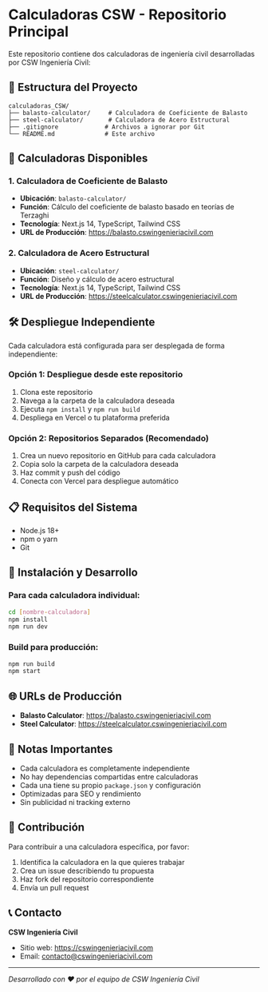 # Calculadoras CSW - Repositorio Principal

Este repositorio contiene dos calculadoras de ingeniería civil desarrolladas por CSW Ingeniería Civil:

## 📁 Estructura del Proyecto

```
calculadoras_CSW/
├── balasto-calculator/     # Calculadora de Coeficiente de Balasto
├── steel-calculator/       # Calculadora de Acero Estructural
├── .gitignore             # Archivos a ignorar por Git
└── README.md              # Este archivo
```

## 🚀 Calculadoras Disponibles

### 1. Calculadora de Coeficiente de Balasto
- **Ubicación**: `balasto-calculator/`
- **Función**: Cálculo del coeficiente de balasto basado en teorías de Terzaghi
- **Tecnología**: Next.js 14, TypeScript, Tailwind CSS
- **URL de Producción**: https://balasto.cswingenieriacivil.com

### 2. Calculadora de Acero Estructural
- **Ubicación**: `steel-calculator/`
- **Función**: Diseño y cálculo de acero estructural
- **Tecnología**: Next.js 14, TypeScript, Tailwind CSS
- **URL de Producción**: https://steelcalculator.cswingenieriacivil.com

## 🛠️ Despliegue Independiente

Cada calculadora está configurada para ser desplegada de forma independiente:

### Opción 1: Despliegue desde este repositorio
1. Clona este repositorio
2. Navega a la carpeta de la calculadora deseada
3. Ejecuta `npm install` y `npm run build`
4. Despliega en Vercel o tu plataforma preferida

### Opción 2: Repositorios Separados (Recomendado)
1. Crea un nuevo repositorio en GitHub para cada calculadora
2. Copia solo la carpeta de la calculadora deseada
3. Haz commit y push del código
4. Conecta con Vercel para despliegue automático

## 📋 Requisitos del Sistema

- Node.js 18+ 
- npm o yarn
- Git

## 🔧 Instalación y Desarrollo

### Para cada calculadora individual:

```bash
cd [nombre-calculadora]
npm install
npm run dev
```

### Build para producción:

```bash
npm run build
npm start
```

## 🌐 URLs de Producción

- **Balasto Calculator**: https://balasto.cswingenieriacivil.com
- **Steel Calculator**: https://steelcalculator.cswingenieriacivil.com

## 📝 Notas Importantes

- Cada calculadora es completamente independiente
- No hay dependencias compartidas entre calculadoras
- Cada una tiene su propio `package.json` y configuración
- Optimizadas para SEO y rendimiento
- Sin publicidad ni tracking externo

## 🤝 Contribución

Para contribuir a una calculadora específica, por favor:
1. Identifica la calculadora en la que quieres trabajar
2. Crea un issue describiendo tu propuesta
3. Haz fork del repositorio correspondiente
4. Envía un pull request

## 📞 Contacto

**CSW Ingeniería Civil**
- Sitio web: https://cswingenieriacivil.com
- Email: contacto@cswingenieriacivil.com

---

*Desarrollado con ❤️ por el equipo de CSW Ingeniería Civil*
